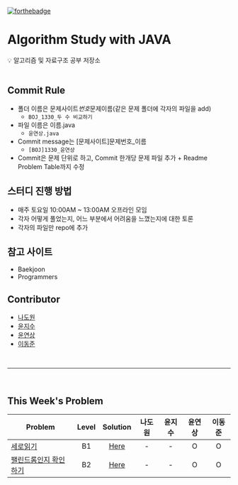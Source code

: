 [![forthebadge](https://forthebadge.com/images/badges/made-with-java.svg)](https://forthebadge.com)

# Algorithm Study with JAVA

<aside>
💡 알고리즘 및 자료구조 공부 저장소
</aside>
<br>

## Commit Rule

- 폴더 이름은 문제사이트*번호*문제이름(같은 문제 폴더에 각자의 파일을 add)
  - `BOJ_1330_두 수 비교하기`
- 파일 이름은 이름.java
  - `윤연상.java`
- Commit message는 [문제사이트]문제번호\_이름
  - `[BOJ]1330_윤연상`
- Commit은 문제 단위로 하고, Commit 한개당 문제 파일 추가 + Readme Problem Table까지 수정
  <br>

## 스터디 진행 방법

- 매주 토요일 10:00AM ~ 13:00AM 오프라인 모임
- 각자 어떻게 풀었는지, 어느 부분에서 어려움을 느꼈는지에 대한 토론
- 각자의 파일만 repo에 추가
  <br>

## 참고 사이트

- Baekjoon
- Programmers
  <br>

## Contributor

- [나도원](https://github.com/nadowon)
- [윤지수](https://github.com/jessinyourarea)
- [윤연상](https://github.com/YeonsangYoon)
- [이동준](https://github.com/GyulCode)

<br>
<hr>
<br>

## This Week's Problem

| Problem                                           | Level |               Solution                | 나도원 | 윤지수 | 윤연상 | 이동준 |
| ------------------------------------------------- | :---: | :-----------------------------------: | :----: | :----: | :----: | :----: |
| [세로읽기](https://www.acmicpc.net/problem/10798)  |  B1   | [Here](solution/BOJ_10798_세로읽기)  |   -    |   -    |   O    |   O    |
| [팰린드롬인지 확인하기](https://www.acmicpc.net/problem/10988) |  B2   | [Here](solution/BOJ_10988_팰린드롬인지-확인하기) |   -    |   -    |   O    |   O    |

